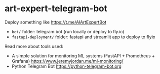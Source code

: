 # art-expert-telegram-bot

Deploy something like https://t.me/AIArtExpertBot

- `bot/` folder: telegram bot (run locally or deploy to fly.io)
- `fastapi-deployment/` folder: fastapi and streamlit app to deploy to flyio

Read more about tools used:
- A simple solution for monitoring ML systems (FastAPI + Prometheus + Grafana) https://www.jeremyjordan.me/ml-monitoring/
- Python Telegram Bot https://python-telegram-bot.org